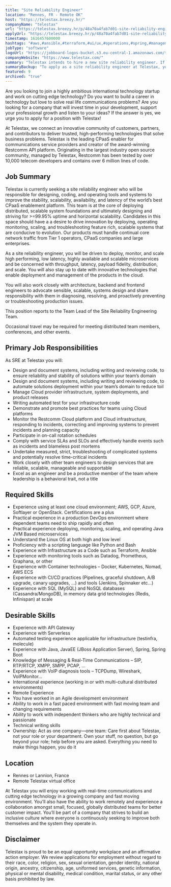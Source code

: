 ```yaml
---
title: "Site Reliability Engineer"
location: "Rennes, FR - Remote OK"
host: "https://telestax.breezy.hr/"
companyName: "telestax"
url: "https://telestax.breezy.hr/p/48a70a4fab7d01-site-reliability-engineer-remote-position"
applyUrl: "https://telestax.breezy.hr/p/48a70a4fab7d01-site-reliability-engineer-remote-position/apply"
timestamp: 1616457600000
hashtags: "#aws,#ansible,#terraform,#ui/ux,#operations,#spring,#management,#python,#java,#monitoring"
jobType: "software"
logoUrl: "https://jobboard-logos-bucket.s3.eu-central-1.amazonaws.com/telestax"
companyWebsite: "https://www.telestax.com/"
summary: "Telestax intends to hire a new site reliability engineer. If you have experience with Infrastructure as a Code such as Terraform, Ansible, consider applying."
summaryBackup: "To apply as a site reliability engineer at Telestax, you preferably need to have some knowledge of: #ui/ux, #operations, #spring."
featured: 9
archived: "true"
---
```


Are you looking to join a highly ambitious international technology startup and work on cutting edge technology? Do you want to build a career in technology but love to solve real life communications problems? Are you looking for a company that will invest time in your development, support your professional growth and listen to your ideas? If the answer is yes, we urge you to apply for a position with Telestax!

At Telestax, we connect an innovative community of customers, partners, and contributors to deliver trusted, high-performing technologies that solve business problems. Telestax is the leading CPaaS enabler for communications service providers and creator of the award-winning Restcomm API platform. Originating in the largest industry open source community, managed by Telestax, Restcomm has been tested by over 10,000 telecom developers and contains over 6 million lines of code.

## Job Summary

Telestax is currently seeking a site reliability engineer who will be responsible for designing, coding, and operating tools and systems to improve the stability, scalability, availability, and latency of the world’s best CPaaS enablement platform. This team is at the core of deploying distributed, scalable system foundations and ultimately designing and striving for >=99.95% uptime and horizontal scalability. Candidates in this space should have a a desire to drive innovation by deploying, operating monitoring, scaling, and troubleshooting feature rich, scalable systems that are conducive to evolution. Our products must handle continual core network traffic from Tier 1 operators, CPaaS companies and large enterprises.

As a site reliability engineer, you will be driven to deploy, monitor, and scale high performing, low latency, highly available and scalable microservices and be concerned with throughput, latency, payload fidelity, distribution, and scale. You will also stay up to date with innovative technologies that enable deployment and management of the products in the cloud.

You will also work closely with architecture, backend and frontend engineers to advocate sensible, scalable, systems design and share responsibility with them in diagnosing, resolving, and proactively preventing or troubleshooting production issues.

This position reports to the Team Lead of the Site Reliability Engineering Team.

Occasional travel may be required for meeting distributed team members, conferences, and other events.

## Primary Job Responsibilities

As SRE at Telestax you will:

*   Design and document systems, including writing and reviewing code, to ensure reliability and stability of solutions within your team’s domain
*   Design and document systems, including writing and reviewing code, to automate solutions deployment within your team’s domain to reduce toil
*   Manage Cloud provider infrastructure, system deployments, and product releases
*   Writing automated test for your infrastructure code
*   Demonstrate and promote best practices for teams using Cloud platforms
*   Monitor the Restcomm Cloud platform and Cloud infrastructure, responding to incidents, correcting and improving systems to prevent incidents and planning capacity
*   Participate in on-call rotation schedules
*   Comply with service SLAs and SLOs and effectively handle events such as incidents and blameless post mortems
*   Undertake measured, strict, troubleshooting of complicated systems and potentially resolve time-critical incidents
*   Work closely with other team engineers to design services that are reliable, scalable, manageable and supportable
*   Excel as an engineer and be a productive member of the team where leadership is a behavioral trait, not a title

## Required Skills

*   Experience using at least one cloud environment; AWS, GCP, Azure, Softlayer or OpenStack. Certifications are a plus
*   Practical experience in a production DevOps environment where dependent teams need to ship rapidly and often
*   Practical experience deploying, monitoring, scaling, and operating Java JVM Based microservices
*   Understand the Linux OS at both high and low level
*   Proficiency with a scripting language like Python and Bash
*   Experience with Infrastructure as a Code such as Terraform, Ansible
*   Experience with monitoring tools such as Datadog, Prometheus, Graphana, or other
*   Experience with Container technologies – Docker, Kubernetes, Nomad, AWS ECS
*   Experience with CI/CD practices (Pipelines, graceful shutdown, A/B upgrade, canary upgrades, …) and tools (Jenkins, Spinnaker etc…)
*   Experience with SQL (MySQL) and NoSQL databases (Cassandra/MongoDB), in memory data grid technologies (Redis, Infinispan) at scale

## Desirable Skills

*   Experience with API Gateway
*   Experience with Serverless
*   Automated testing experience applicable for infrastructure (testinfra, molecule)
*   Experience with Java, JavaEE (JBoss Application Server), Spring, Spring Boot
*   Knowledge of Messaging & Real-Time Communications – SIP, RTP/RTCP, XMPP, SMPP, PCAP, …
*   Experience with VoIP diagnosis tools – TCPDump, Wireshark, VoIPMonitor…
*   International experience (working in or with multi-cultural distributed environments)
*   Remote Experience
*   You have worked in an Agile development environment
*   Ability to work in a fast paced environment with fast moving team and changing requirements
*   Ability to work with independent thinkers who are highly technical and passionate
*   Technical writing skills
*   Ownership: Act as one company—one team: Care first about Telestax, not your role or your department. Own your stuff, no question, but go beyond your role; help before you are asked. Everything you need to make things happen, you do it

## Location

*   Rennes or Lannion, France
*   Remote Telestax virtual office

At Telestax you will enjoy working with real-time communications and cutting edge technology in a growing company and fast moving environment. You’ll also have the ability to work remotely and experience a collaboration amongst small, focused, globally distributed teams for better customer impact. You’ll be part of a company that strives to build an inclusive culture where everyone is continuously seeking to improve both themselves and the system they operate in.

## Disclaimer

Telestax is proud to be an equal opportunity workplace and an affirmative action employer. We review applications for employment without regard to their race, color, religion, sex, sexual orientation, gender identity, national origin, ancestry, citizenship, age, uniformed services, genetic information, physical or mental disability, medical condition, marital status, or any other basis prohibited by law.
